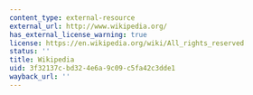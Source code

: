 ```yaml
---
content_type: external-resource
external_url: http://www.wikipedia.org/
has_external_license_warning: true
license: https://en.wikipedia.org/wiki/All_rights_reserved
status: ''
title: Wikipedia
uid: 3f32137c-bd32-4e6a-9c09-c5fa42c3dde1
wayback_url: ''
---
```

